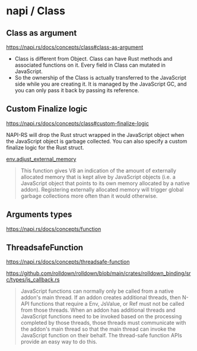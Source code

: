# napi / Class

## Class as argument

<https://napi.rs/docs/concepts/class#class-as-argument>

- Class is different from Object. Class can have Rust methods and associated functions on it. Every field in Class can mutated in JavaScript.
- So the ownership of the Class is actually transferred to the JavaScript side while you are creating it. It is managed by the JavaScript GC, and you can only pass it back by passing its reference.

## Custom Finalize logic

<https://napi.rs/docs/concepts/class#custom-finalize-logic>

NAPI-RS will drop the Rust struct wrapped in the JavaScript object when the JavaScript object is garbage collected. You can also specify a custom finalize logic for the Rust struct.

[env.adjust_external_memory](https://nodejs.org/api/n-api.html#napi_adjust_external_memory)

> This function gives V8 an indication of the amount of externally allocated memory that is kept alive by JavaScript objects (i.e. a JavaScript object that points to its own memory allocated by a native addon). Registering externally allocated memory will trigger global garbage collections more often than it would otherwise.

## Arguments types

<https://napi.rs/docs/concepts/function>

## ThreadsafeFunction

<https://napi.rs/docs/concepts/threadsafe-function>

<https://github.com/rolldown/rolldown/blob/main/crates/rolldown_binding/src/types/js_callback.rs>

> JavaScript functions can normally only be called from a native addon's main thread. If an addon creates additional threads, then N-API functions that require a Env, JsValue, or Ref must not be called from those threads.
> When an addon has additional threads and JavaScript functions need to be invoked based on the processing completed by those threads, those threads must communicate with the addon's main thread so that the main thread can invoke the JavaScript function on their behalf. The thread-safe function APIs provide an easy way to do this.
